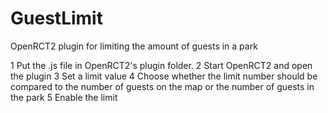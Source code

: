 # GuestLimit
OpenRCT2 plugin for limiting the amount of guests in a park

1   Put the .js file in OpenRCT2's plugin folder.
2   Start OpenRCT2 and open the plugin
3   Set a limit value
4   Choose whether the limit number should be compared to the number of guests on the map or the number of guests in the park
5   Enable the limit
